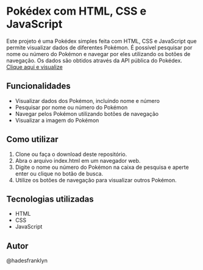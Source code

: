# Pokédex com HTML, CSS e JavaScript
Este projeto é uma Pokédex simples feita com HTML, CSS e JavaScript que permite visualizar dados de diferentes Pokémon. É possível pesquisar por nome ou número do Pokémon e navegar por eles utilizando os botões de navegação. Os dados são obtidos através da API pública do Pokédex. [Clique aqui e visualize](https://pokedex-franklyn.netlify.app/)

## Funcionalidades
- Visualizar dados dos Pokémon, incluindo nome e número
- Pesquisar por nome ou número do Pokémon
- Navegar pelos Pokémon utilizando botões de navegação
- Visualizar a imagem do Pokémon

## Como utilizar
1. Clone ou faça o download deste repositório.
2. Abra o arquivo index.html em um navegador web.
3. Digite o nome ou número do Pokémon na caixa de pesquisa e aperte enter ou clique no botão de busca.
4. Utilize os botões de navegação para visualizar outros Pokémon.

## Tecnologias utilizadas
- HTML
- CSS
- JavaScript

## Autor
@hadesfranklyn
